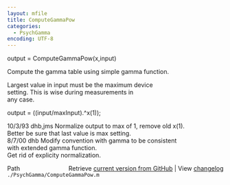 ```yaml
---
layout: mfile
title: ComputeGammaPow
categories:
  - PsychGamma
encoding: UTF-8
---
```


output = ComputeGammaPow(x,input)  

Compute the gamma table using simple gamma function.  

Largest value in input must be the maximum device  
setting.  This is wise during measurements in  
any case.  

output = ((input/maxInput).^x(1));  

10/3/93  dhb,jms  Normalize output to max of 1, remove old x(1).  
                  Better be sure that last value is max setting.  
8/7/00   dhb      Modify convention with gamma to be consistent  
                  with extended gamma function.  
                  Get rid of explicity normalization.  


<div class="code_header" style="text-align:right;">
  <span style="float:left;">Path&nbsp;&nbsp;</span> <span class="counter">Retrieve <a href=
  "https://raw.github.com/Psychtoolbox-3/Psychtoolbox-3/beta/./PsychGamma/ComputeGammaPow.m">current version from GitHub</a> | View <a href=
  "https://github.com/Psychtoolbox-3/Psychtoolbox-3/commits/beta/./PsychGamma/ComputeGammaPow.m">changelog</a></span>
</div>
<div class="code">
  <code>./PsychGamma/ComputeGammaPow.m</code>
</div>
